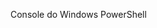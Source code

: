 <Token xmlns:xlink="http://www.w3.org/1999/xlink">Console do Windows PowerShell</Token>

<!--HONumber=Apr16_HO1-->


